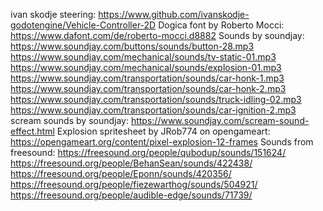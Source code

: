 ivan skodje steering: https://www.github.com/ivanskodje-godotengine/Vehicle-Controller-2D
Dogica font by Roberto Mocci: https://www.dafont.com/de/roberto-mocci.d8882
Sounds by soundjay:
https://www.soundjay.com/buttons/sounds/button-28.mp3
https://www.soundjay.com/mechanical/sounds/tv-static-01.mp3
https://www.soundjay.com/mechanical/sounds/explosion-01.mp3
https://www.soundjay.com/transportation/sounds/car-honk-1.mp3
https://www.soundjay.com/transportation/sounds/car-honk-2.mp3
https://www.soundjay.com/transportation/sounds/truck-idling-02.mp3
https://www.soundjay.com/transportation/sounds/car-ignition-2.mp3
scream sounds by soundjay: https://www.soundjay.com/scream-sound-effect.html
Explosion spritesheet by JRob774 on opengameart: https://opengameart.org/content/pixel-explosion-12-frames
Sounds from freesound:
https://freesound.org/people/qubodup/sounds/151624/
https://freesound.org/people/BehanSean/sounds/422438/
https://freesound.org/people/Eponn/sounds/420356/
https://freesound.org/people/fiezewarthog/sounds/504921/
https://freesound.org/people/audible-edge/sounds/71739/

